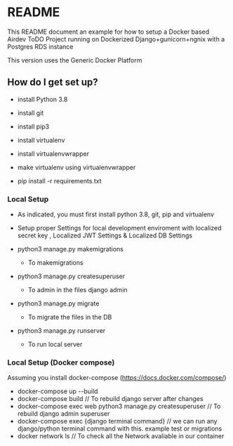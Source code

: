 # README #
This README document an example for how to setup a Docker based Airdev ToDO Project running on Dockerized Django+gunicorn+ngnix with a Postgres RDS instance

This version uses the Generic Docker Platform 

## How do I get set up? ##

* install Python 3.8
* install git
* install pip3
* install virtualenv
* install virtualenvwrapper
* make virtualenv using virtualenvwrapper

* pip install -r requirements.txt

### Local Setup ###

* As indicated, you must first install python 3.8, git, pip and virtualenv

* Setup proper Settings for local development enviroment with localized secret key , Localized JWT Settings & Localized DB Settings

* python3 manage.py makemigrations 
    * To makemigrations

* python3 manage.py createsuperuser 
    * To admin in the files django admin

* python3 manage.py migrate 
    * To migrate the files in the DB 
* python3 manage.py runserver
    * To run local server 

### Local Setup (Docker compose) ###

Assuming you install docker-compose (https://docs.docker.com/compose/)

* docker-compose up --build
* docker-compose build  // To rebuild django server after changes
* docker-compose exec web python3 manage.py createsuperuser // To rebuild django admin superuser
* docker-compose exec {django terminal command} // we can run any django/python terminal command with this. example test or migrations
* docker network ls   // To check all the Network avaliable in our container